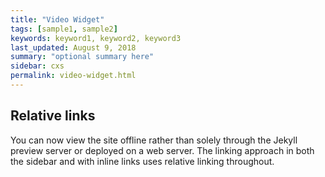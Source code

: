 ```yaml
---
title: "Video Widget"
tags: [sample1, sample2]
keywords: keyword1, keyword2, keyword3
last_updated: August 9, 2018
summary: "optional summary here"
sidebar: cxs
permalink: video-widget.html
---
```

## Relative links

You can now view the site offline rather than solely through the Jekyll preview server or deployed on a web server. The linking approach in both the sidebar and with inline links uses relative linking throughout.